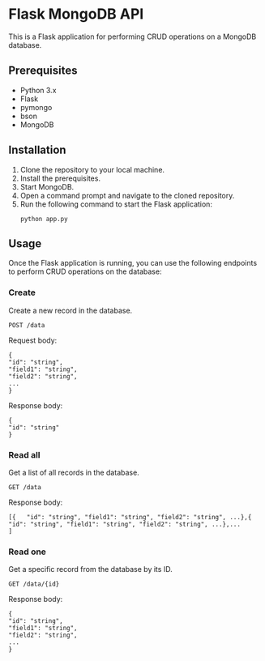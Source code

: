 <h1>Flask MongoDB API</h1>
	<p>This is a Flask application for performing CRUD operations on a MongoDB database.</p>
	<h2>Prerequisites</h2>
<ul>
	<li>Python 3.x</li>
	<li>Flask</li>
	<li>pymongo</li>
	<li>bson</li>
	<li>MongoDB</li>
</ul>

<h2>Installation</h2>
<ol>
	<li>Clone the repository to your local machine.</li>
	<li>Install the prerequisites.</li>
	<li>Start MongoDB.</li>
	<li>Open a command prompt and navigate to the cloned repository.</li>
	<li>Run the following command to start the Flask application:</li>
	<pre><code>python app.py</code></pre>
</ol>

<h2>Usage</h2>
<p>Once the Flask application is running, you can use the following endpoints to perform CRUD operations on the database:</p>

<h3>Create</h3>
<p>Create a new record in the database.</p>
<pre><code>POST /data</code></pre>
<p>Request body:</p>
<pre><code>{
"id": "string",
"field1": "string",
"field2": "string",
...
}</code></pre>
<p>Response body:</p>
<pre><code>{
"id": "string"
}</code></pre>
<h3>Read all</h3>
<p>Get a list of all records in the database.</p>
<pre><code>GET /data</code></pre>
<p>Response body:</p>
<pre><code>[{	"id": "string",	"field1": "string",	"field2": "string",	...},{	"id": "string",	"field1": "string",	"field2": "string",	...},...
]</code></pre>
<h3>Read one</h3>
<p>Get a specific record from the database by its ID.</p>
<pre><code>GET /data/{id}</code></pre>
<p>Response body:</p>
<pre><code>{
"id": "string",
"field1": "string",
"field2": "string",
...
}</code></pre>
<h

